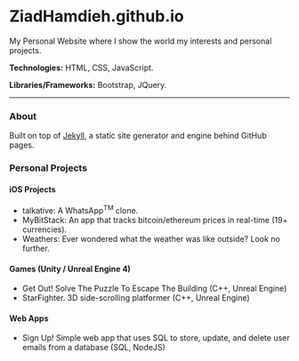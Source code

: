 # ZiadHamdieh.github.io
My Personal Website where I show the world my interests and personal projects. 

**Technologies:** HTML, CSS, JavaScript.

**Libraries/Frameworks:** Bootstrap, JQuery.

______________________________________________________________________________________________________________________________
### About
Built on top of [Jekyll](https://jekyllrb.com/), a static site generator and engine behind GitHub pages.


### Personal Projects

#### iOS Projects
- talkative: A WhatsApp<sup>TM</sup> clone.
- MyBitStack: An app that tracks bitcoin/ethereum prices in real-time (19+ currencies).
- Weathers: Ever wondered what the weather was like outside? Look no further.

#### Games (Unity / Unreal Engine 4)
- Get Out! Solve The Puzzle To Escape The Building (C++, Unreal Engine)
- StarFighter. 3D side-scrolling platformer (C++, Unreal Engine)


#### Web Apps
- Sign Up! Simple web app that uses SQL to store, update, and delete user emails from a database (SQL, NodeJS)


